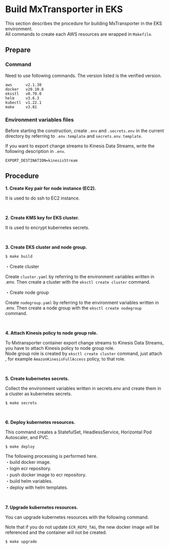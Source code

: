 # Build MxTransporter in EKS 

This section describes the procedure for building MxTransporter in the EKS environment.<br>
All commands to create each AWS resources are wrapped in ```Makefile```.

## Prepare
### Command
Need to use following commands. The version listed is the verified version.
```
aws      v2.1.30
docker   v20.10.8
eksstl   v0.70.0
helm     v3.6.3
kubectl  v1.22.1
make     v3.81
```

### Environment variables files
Before starting the construction, create ```.env``` and ```.secrets.env``` in the current directory by referring to ```.env.template``` and ```secrets.env.template```.

If you want to export change streams to Kinesis Data Streams, write the following description in ```.env```.

```
EXPORT_DESTINATION=kinesisStream
```

## Procedure
**1. Create Key pair for node instance (EC2).**

It is used to do ssh to EC2 instance.

<br>

**2. Create KMS key for EKS cluster.**

It is used to encrypt kubernetes secrets.

<br>

**3. Create EKS cluster and node group.**

```
$ make build
```

・Create cluster

Create ```cluster.yaml``` by referring to the environment variables written in .env. Then create a cluster with the ```eksctl create cluster``` command.

・Create node group

Create ```nodegroup.yaml``` by referring to the environment variables written in .env. Then create a node group with the ```eksctl create nodegroup``` command.

<br>

**4. Attach Kinesis policy to node group role.**

To Mxtransporter container export change streams to Kinesis Data Streams, you have to attach Kinesis policy to node group role.<br>
Node group role is created by ```eksctl create cluster``` command, just attach , for example ```AmazonKinesisFullAccess``` policy, to that role.

<br>

**5. Create kubernetes secrets.**

Collect the environment variables written in secrets.env and create them in a cluster as kubernetes secrets.

```
$ make secrets
```

<br>

**6. Deploy kubernetes resources.**

This command creates a StatefulSet, HeadlessService, Horizontal Pod Autoscaler, and PVC.

```
$ make deploy
```

The following processing is performed here.<br>
・build docker image.<br>
・login ecr repository.<br>
・push docker image to ecr repository.<br>
・build helm variables.<br>
・deploy with helm templates.<br>

<br>

**7. Upgrade kubernetes resources.** 

You can upgrade kubernetes resources with the following command.

Note that if you do not update ```ECR_REPO_TAG```, the new docker image will be referenced and the container will not be created.

```
$ make upgrade
```